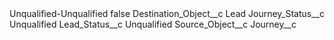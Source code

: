 <?xml version="1.0" encoding="UTF-8"?>
<CustomMetadata xmlns="http://soap.sforce.com/2006/04/metadata" xmlns:xsi="http://www.w3.org/2001/XMLSchema-instance" xmlns:xsd="http://www.w3.org/2001/XMLSchema">
    <label>Unqualified-Unqualified</label>
    <protected>false</protected>
    <values>
        <field>Destination_Object__c</field>
        <value xsi:type="xsd:string">Lead</value>
    </values>
    <values>
        <field>Journey_Status__c</field>
        <value xsi:type="xsd:string">Unqualified</value>
    </values>
    <values>
        <field>Lead_Status__c</field>
        <value xsi:type="xsd:string">Unqualified</value>
    </values>
    <values>
        <field>Source_Object__c</field>
        <value xsi:type="xsd:string">Journey__c</value>
    </values>
</CustomMetadata>
